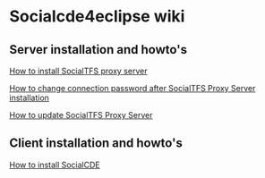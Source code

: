 # Socialcde4eclipse wiki

## Server installation and howto's

[ How to install SocialTFS proxy server](https://github.com/collab-uniba/socialcde4eclipse/wiki/How-to-install-SocialTFS-proxy-server)

[How to change connection password after SocialTFS Proxy Server installation](https://github.com/collab-uniba/socialcde4eclipse/wiki/How-to-change-connection-password-after-SocialTFS-Proxy-Server-installation)

[How to update SocialTFS Proxy Server](https://github.com/collab-uniba/socialcde4eclipse/wiki/How-to-update-SocialTFS-Proxy-Server)

## Client installation and howto's
[How to install SocialCDE](https://github.com/collab-uniba/socialcde4eclipse/wiki/How-to-install-SocialCDE)